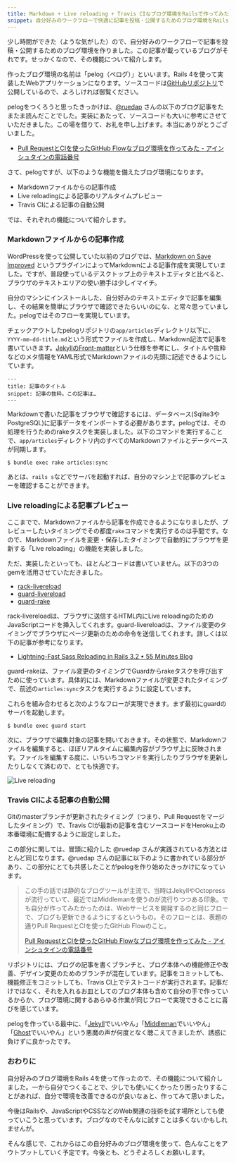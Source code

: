 ```yaml
---
title: Markdown + Live reloading + Travis CIなブログ環境をRailsで作ってみた
snippet: 自分好みのワークフローで快適に記事を投稿・公開するためのブログ環境をRailsで実装してみました。その機能について紹介します。
---
```


少し時間ができた（ような気がした）ので、自分好みのワークフローで記事を投稿・公開するためのブログ環境を作りました。この記事が載っているブログがそれです。せっかくなので、その機能について紹介します。

作ったブログ環境の名前は「pelog（ペログ）」といいます。Rails 4を使って実装したWebアプリケーションになります。ソースコードは[GitHubリポジトリ](https://github.com/kadoppe/pelog)で公開しているので、よろしければ御覧ください。

pelogをつくろうと思ったきっかけは、[@ruedap](https://twitter.com/ruedap) さんの以下のブログ記事をたまたま読んだことでした。実装にあたって、ソースコードも大いに参考にさせていただきました。この場を借りて、お礼を申し上げます。本当にありがとうございました。

* [Pull RequestとCIを使ったGitHub Flowなブログ環境を作ってみた - アインシュタインの電話番号](http://blog.ruedap.com/2013/11/11/github-flow-blog)

さて、pelogですが、以下のような機能を備えたブログ環境になります。

* Markdownファイルからの記事作成
* Live reloadingによる記事のリアルタイムプレビュー
* Travis CIによる記事の自動公開

では、それぞれの機能について紹介します。


### Markdownファイルからの記事作成

WordPressを使って公開していた以前のブログでは、[Markdown on Save Improved](http://wordpress.org/plugins/markdown-on-save-improved/) というプラグインによってMarkdownによる記事作成を実現していました。ですが、普段使っているデスクトップ上のテキストエディタと比べると、ブラウザのテキストエリアの使い勝手は少しイマイチ。

自分のマシンにインストールした、自分好みのテキストエディタで記事を編集し、その結果を簡単にブラウザで確認できたらいいのにな、と常々思っていました。pelogではそのフローを実現しています。

チェックアウトしたpelogリポジトリの`app/articles`ディレクトリ以下に、`YYYY-mm-dd-title.md`という形式でファイルを作成し、Markdown記法で記事を書いていきます。[JekyllのFront-matter](http://jekyllrb.com/docs/frontmatter/)という仕様を参考にし、タイトルや抜粋などのメタ情報をYAML形式でMarkdownファイルの先頭に記述できるようにしています。

~~~
---
title: 記事のタイトル
snippet: 記事の抜粋。この記事は…
---
~~~

Markdownで書いた記事をブラウザで確認するには、データベース(Sqlite3やPostgreSQL)に記事データをインポートする必要があります。pelogでは、その処理を行うためのrakeタスクを実装しました。以下のコマンドを実行することで、`app/articles`ディレクトリ内のすべてのMarkdownファイルとデータベースが同期します。

~~~
$ bundle exec rake articles:sync
~~~

あとは、`rails s`などでサーバを起動すれば、自分のマシン上で記事のプレビューを確認することができます。


### Live reloadingによる記事プレビュー

ここまでで、Markdownファイルから記事を作成できるようになりましたが、プレビューしたいタイミングでその都度`rake`コマンドを実行するのは手間です。なので、Markdownファイルを変更・保存したタイミングで自動的にブラウザを更新する「Live reloading」の機能を実装しました。

ただ、実装したといっても、ほとんどコードは書いていません。以下の3つのgemを活用させていただきました。

* [rack-livereload](https://github.com/johnbintz/rack-livereload)
* [guard-livereload](https://github.com/guard/guard-livereload)
* [guard-rake](https://github.com/rubyist/guard-rake)

rack-livereloadは、ブラウザに送信するHTML内にLive reloadingのためのJavaScriptコードを挿入してくれます。guard-livereloadは、ファイル変更のタイミングでブラウザにページ更新のための命令を送信してくれます。詳しくは以下の記事が参考になります。

* [Lightning-Fast Sass Reloading in Rails 3.2 • 55 Minutes Blog](http://blog.55minutes.com/2013/01/lightning-fast-sass-reloading-in-rails-32/)

guard-rakeは、ファイル変更のタイミングでGuardからrakeタスクを呼び出すために使っています。具体的には、Markdownファイルが変更されたタイミングで、前述の`articles:sync`タスクを実行するように設定しています。

これらを組み合わせると次のようなフローが実現できます。まず最初にguardのサーバを起動します。

~~~
$ bundle exec guard start
~~~

次に、ブラウザで編集対象の記事を開いておきます。その状態で、Markdownファイルを編集すると、ほぼリアルタイムに編集内容がブラウザ上に反映されます。ファイルを編集する度に、いちいちコマンドを実行したりブラウザを更新したりしなくて済むので、とても快適です。

![Live reloading](/assets/2014/01/24/live-reloading.png)


### Travis CIによる記事の自動公開

Gitのmasterブランチが更新されたタイミング（つまり、Pull Requestをマージしたタイミング）で、Travis CIが最新の記事を含むソースコードをHeroku上の本番環境に配備するように設定しました。

この部分に関しては、冒頭に紹介した @ruedap さんが実践されている方法とほとんど同じなります。@ruedap さんの記事に以下のように書かれている部分があり、この部分にとても共感したことがpelogを作り始めたきっかけになっています。

> この手の話では静的なブログツールが主流で、当時はJekyllやOctopressが流行っていて、最近ではMiddlemanを使うのが流行りつつある印象。でも自分が作ってみたかったのは、Webサービスを開発するのと同じフローで、ブログも更新できるようにするというもの。そのフローとは、表題の通りPull RequestとCIを使ったGitHub Flowのこと。
>
> [Pull RequestとCIを使ったGitHub Flowなブログ環境を作ってみた - アインシュタインの電話番号](http://blog.ruedap.com/2013/11/11/github-flow-blog)

リポジトリには、ブログの記事を書くブランチと、ブログ本体への機能修正や改善、デザイン変更のためのブランチが混在しています。記事をコミットしても、機能修正をコミットしても、Travis CI上でテストコードが実行されます。記事だけではなく、それを入れるお皿としてのブログ本体も含めて自分の手で作っているからか、ブログ環境に関するあらゆる作業が同じフローで実現できることに喜びを感じています。

pelogを作っている最中に、「[Jekyll](http://jekyllrb.com/)でいいやん」「[Middleman](http://middlemanapp.com/jp/)でいいやん」「[Ghost](https://ghost.org/)でいいやん」という悪魔の声が何度となく聴こえてきましたが、誘惑に負けずに良かったです。



### おわりに

自分好みのブログ環境をRails 4を使って作ったので、その機能について紹介しました。一から自分でつくることで、少しでも使いにくかったり困ったりすることがあれば、自分で環境を改善できるのが良いなぁと、作ってみて思いました。

今後はRailsや、JavaScriptやCSSなどのWeb関連の技術を試す場所としても使っていこうと思っています。ブログなのでそんなに試すことは多くないかもしれませんが。

そんな感じで、これからはこの自分好みのブログ環境を使って、色んなことをアウトプットしていく予定です。今後とも、どうぞよろしくお願いします。
